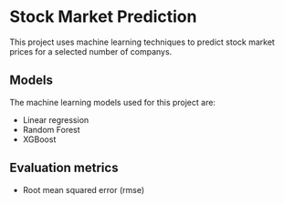 # Stock Market Prediction
This project uses machine learning techniques to predict stock market prices for a selected number of companys.

## Models
The machine learning models used for this project are:
- Linear regression
- Random Forest
- XGBoost

## Evaluation metrics
- Root mean squared error (rmse)